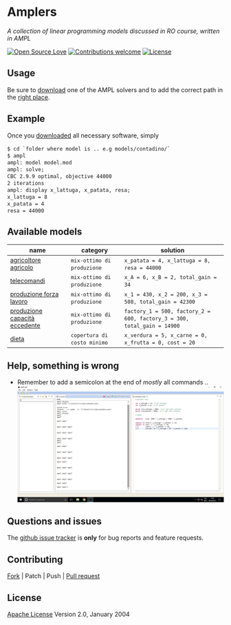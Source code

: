 # Amplers

*A collection of linear programming models discussed in RO course, written in AMPL*


[![Open Source Love](https://badges.frapsoft.com/os/v1/open-source.svg?v=103)](https://opensource.org/licenses/Apache-2.0) [![Contributions welcome](https://img.shields.io/badge/contributions-welcome-brightgreen.svg?style=flat)](https://github.com/fiup/amplers/issues) [![License](https://img.shields.io/badge/license-Apache%202.0-blue.svg)](https://www.apache.org/licenses/LICENSE-2.0)


## Usage
Be sure to [download](http://ampl.com/products/solvers/open-source/) one of the AMPL solvers and to add the correct path in the [right place](/models/contadino/model.mod#L31).


## Example
Once you [downloaded](#usage) all necessary software, simply
```shell
$ cd `folder where model is .. e.g models/contadino/`
$ ampl
ampl: model model.mod
ampl: solve;
CBC 2.9.9 optimal, objective 44000
2 iterations
ampl: display x_lattuga, x_patata, resa;
x_lattuga = 8
x_patata = 4
resa = 44000
```


## Available models
| name | category | solution |
| ------------- | ------------- | ------------- |
| [agricoltore agricolo](models/contadino) | `mix-ottimo di produzione` | `x_patata = 4, x_lattuga = 8, resa = 44000` |
| [telecomandi](models/telecomandi) | `mix-ottimo di produzione` | `x_A = 6, x_B = 2, total_gain = 34` |
| [produzione forza lavoro](models/prod-forza-lavoro) | `mix-ottimo di produzione` | `x_1 = 430, x_2 = 200, x_3 = 508, total_gain = 42300` |
| [produzione capacità eccedente](models/prod-cap-eccedente) | `mix-ottimo di produzione` | `factory_1 = 500, factory_2 = 600, factory_3 = 300, total_gain = 14900` |
| [dieta](models/dieta) | `copertura di costo minimo` | `x_verdura = 5, x_carne = 0, x_frutta = 0, cost = 20` |


## Help, something is wrong
- Remember to add a semicolon at the end of *mostly* all commands .. ![WTF semicolon](extra/wtf.png)


## Questions and issues
The [github issue tracker](https://github.com/fiup/amplers/issues) is **only** for bug reports and feature requests.


## Contributing
[Fork](https://github.com/fiup/amplers/fork) | Patch | Push | [Pull request](https://github.com/fiup/amplers/pulls)


## License
[Apache License](http://www.apache.org/licenses/LICENSE-2.0) Version 2.0, January 2004
